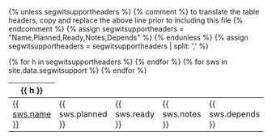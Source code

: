 {% unless segwitsupportheaders %}
{% comment %}
  to translate the table headers, copy and replace the above line prior
  to including this file
{% endcomment %}
{% assign segwitsupportheaders = "Name,Planned,Ready,Notes,Depends" %}
{% endunless %}
{% assign segwitsupportheaders = segwitsupportheaders | split: ',' %}

<table>

<thead>
<tr>
{% for h in segwitsupportheaders %}
<th>{{ h }}</th>
{% endfor %}
</tr>
</thead>

<tbody>
{% for sws in site.data.segwitsupport %}
<tr>
<td><a href="{{ sws.url }}">{{ sws.name }}</a></td>
<td {% if sws.planned == "yes" %} class="good" {% elsif sws.planned == "no" %} class="bad" {% endif %}>{{ sws.planned }}</td>
<td {% if sws.ready == "yes" %} class="good" {% elsif sws.ready == "no" %} class="bad" {% endif %}>{{ sws.ready }}</td>
<td>{{ sws.notes }}</td>
<td>{{ sws.depends }}</td>
</tr>
{% endfor %}
</tbody>
</table>

